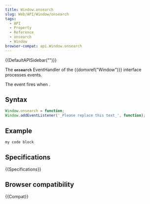 ```yaml
---
title: Window.onsearch
slug: Web/API/Window/onsearch
tags:
  - API
  - Property
  - Reference
  - onsearch
  - Window
browser-compat: api.Window.onsearch
---
```

{{DefaultAPISidebar("")}}

The **`onsearch`** EventHandler of the {{domxref("Window")}} interface processes  events.

The  event fires when .

## Syntax

```js
Window.onsearch = function;
Window.addEventListener('_Please replace this text_', function);
```

## Example

```js
my code block
```

## Specifications

{{Specifications}}

## Browser compatibility

{{Compat}}

